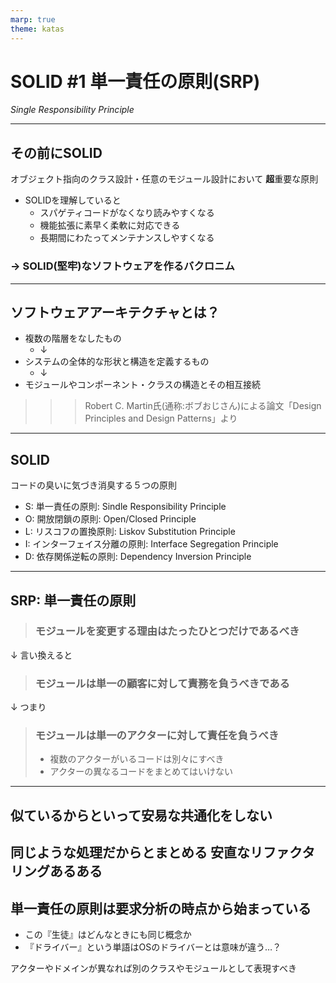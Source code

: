 ```yaml
---
marp: true
theme: katas
---
```

<!-- 
size: 16:9
paginate: true
-->
<!-- header: 勉強会#-->

# SOLID #1 単一責任の原則(SRP)
_Single Responsibility Principle_

---

## その前にSOLID

オブジェクト指向のクラス設計・任意のモジュール設計において **超**重要な原則

* SOLIDを理解していると
    * スパゲティコードがなくなり読みやすくなる
    * 機能拡張に素早く柔軟に対応できる
    * 長期間にわたってメンテナンスしやすくなる

### → SOLID(堅牢)なソフトウェアを作るバクロニム

---

## ソフトウェアアーキテクチャとは？

* 複数の階層をなしたもの
    * ↓
* システムの全体的な形状と構造を定義するもの
    * ↓
* モジュールやコンポーネント・クラスの構造とその相互接続

>>> Robert C. Martin氏(通称:ボブおじさん)による論文「Design Principles and Design Patterns」より

 <!-- 逆にアーキテクチャとは何のためにあるか。メンテナンスのためにある。
 １回で作れて以降の変更も要らないものにアーキテクチャは不要。
 時間がかかり、人が絡み、変化していくものにはしっかりしたアーキテクチャが必要
 （つまり書き捨てのスクリプト以外には必要と考えて良い） -->
---

## SOLID

コードの臭いに気づき消臭する５つの原則

* S: 単一責任の原則: Sindle Responsibility Principle
* O: 開放閉鎖の原則: Open/Closed Principle
* L: リスコフの置換原則: Liskov Substitution Principle
* I: インターフェイス分離の原則: Interface Segregation Principle
* D: 依存関係逆転の原則: Dependency Inversion Principle

---

## SRP: 単一責任の原則

<!-- よくある間違い。関数では１つのことだけを行うべきという意味で捉えられることが多く、それもそれで原則として存在しているが、
もう少し抽象化してほしい。ボブおじさんも名前付けがよくなかったと後悔している。 -->

<!-- 元々はこんな意味だった -->

> ### モジュールを変更する理由はたったひとつだけであるべき

<!-- ここでのモジュールとは、ソースコードのあつまりだけでなく、画像などのリソース、データベースや通信プロトコルなどをまとめた凝集性のあるもの -->

<!-- システムに手を加えるきっかけは、ユーザー/顧客の要求を満たすため。
顧客こそが「変更する理由」であり、これを言い換えると… -->

↓ 言い換えると

> ### モジュールは単一の顧客に対して責務を負うべきである

<!-- 単一の顧客といっても、〇〇さんという特定の個人を指すのではなく、同じような要求を持った人を抽象化したものになる、ここではそれを「アクター」と言い換えて、つまり -->

↓ つまり

> ### モジュールは単一のアクターに対して責任を負うべき
> * 複数のアクターがいるコードは別々にすべき
> * アクターの異なるコードをまとめてはいけない

<!-- このように、SRPはモジュール・クラス・関数をどのような凝集度でまとめるかを表した原則 -->

---

## 似ているからといって安易な共通化をしない

同じような処理だからとまとめる
安直なリファクタリングあるある
---

## 単一責任の原則は要求分析の時点から始まっている

* この『生徒』はどんなときにも同じ概念か
* 『ドライバー』という単語はOSのドライバーとは意味が違う…？

アクターやドメインが異なれば別のクラスやモジュールとして表現すべき
